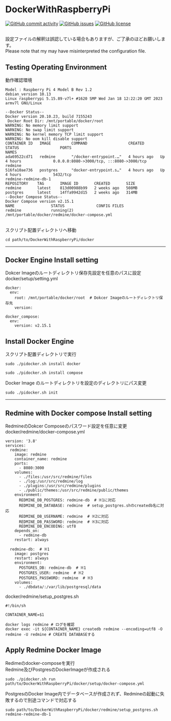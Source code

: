 # DockerWithRaspberryPi

[![GitHub commit activity](https://img.shields.io/github/commit-activity/m/koiusa/DockerWithRaspberryPi)](https://github.com/koiusa/DockerWithRaspberryPi/graphs/commit-activity)
[![GitHub issues](https://img.shields.io/github/issues/koiusa/DockerWithRaspberryPi)](https://github.com/koiusa/DockerWithRaspberryPi/issues)
[![GitHub license](https://img.shields.io/github/license/koiusa/DockerWithRaspberryPi)](https://github.com/koiusa/DockerWithRaspberryPi/blob/main/LICENSE)

##
設定ファイルの解釈は誤認している場合もありますが、ご了承のほどお願いします。  
Please note that my may have misinterpreted the configuration file.


## Testing Operating Environment
動作確認環境
```
Model : Raspberry Pi 4 Model B Rev 1.2
debian_version 10.13
Linux raspberrypi 5.15.89-v7l+ #1620 SMP Wed Jan 18 12:22:20 GMT 2023 armv7l GNU/Linux
```

```
--Docker Status--
Docker version 20.10.23, build 7155243
 Docker Root Dir: /mnt/portable/docker/root
WARNING: No memory limit support
WARNING: No swap limit support
WARNING: No kernel memory TCP limit support
WARNING: No oom kill disable support
CONTAINER ID   IMAGE         COMMAND                  CREATED       STATUS                  PORTS                                       NAMES
ada69522cd71   redmine       "/docker-entrypoint.…"   4 hours ago   Up 4 hours              0.0.0.0:8080->3000/tcp, :::8080->3000/tcp   redmine
516fa10ae736   postgres      "docker-entrypoint.s…"   4 hours ago   Up 4 hours              5432/tcp                                    redmine-redmine-db-1
REPOSITORY    TAG       IMAGE ID       CREATED       SIZE
redmine       latest    813d00988b99   2 weeks ago   508MB
postgres      latest    14ffa9942d15   2 weeks ago   314MB
--Docker Compose Status--
Docker Compose version v2.15.1
NAME                STATUS              CONFIG FILES
redmine             running(2)          /mnt/portable/docker/redmine/docker-compose.yml
```

## 
スクリプト配置ディレクトリへ移動
```
cd path/to/DockerWithRaspberryPi/docker
```

---

## Docker Engine Install setting
Dokcer Imageのルートディレクトリ保存先設定を任意のパスに設定  
docker/setup/setting.yml
```
docker:
  env:
    root: /mnt/portable/docker/root  # Dokcer Imageのルートディレクトリ保存先
    version: 

docker_compose:
  env:
    version: v2.15.1 
```

## Install Docker Engine
スクリプト配置ディレクトリで実行
```
sudo ./pidocker.sh install docker
```

```
sudo ./pidocker.sh install compose
```

Docker Image のルートディレクトリを設定のディレクトリにパス変更
```
sudo ./pidocker.sh init
```

---

## Redmine with Docker compose Install setting

RedmineのDokcer Composeのパスワード設定を任意に変更  
docker/redmine/docker-compose.yml
```
version: '3.8'
services:
  redmine:
    image: redmine
    container_name: redmine
    ports:
      - 8080:3000
    volumes:
      - ./files:/usr/src/redmine/files
      - ./log:/usr/src/redmine/log
      - ./plugins:/usr/src/redmine/plugins
      - ./public/themes:/usr/src/redmine/public/themes
    environment:
      REDMINE_DB_POSTGRES: redmine-db  # ※1に対応
      REDMINE_DB_DATABASE: redmine  # setup_postgres.shのcreatedb名に対応
      REDMINE_DB_USERNAME: redmine  # ※2に対応
      REDMINE_DB_PASSWORD: redmine  # ※3に対応
      REDMINE_DB_ENCODING: utf8
    depends_on:
      - redmine-db
    restart: always

  redmine-db:  # ※1
    image: postgres
    restart: always
    environment:
      POSTGRES_DB: redmine-db  # ※1
      POSTGRES_USER: redmine  # ※2
      POSTGRES_PASSWORD: redmine  # ※3
    volumes:
      - ./dbdata/:/var/lib/postgresql/data

```

docker/redmine/setup_postgres.sh
```
#!/bin/sh

CONTAINER_NAME=$1

docker logs redmine # ログを確認
docker exec -it ${CONTAINER_NAME} createdb redmine --encoding=utf8 -O redmine -U redmine # CREATE DATABASEする 
```
## Apply Redmine Docker Image
Redimeのdocker-composeを実行  
Redmine及びPostgresのDockerImageが作成される
```
sudo ./pidocker.sh run path/to/DockerWithRaspberryPi/docker/setup/docker-compose.yml
```

PostgresのDocker Image内でデータベースが作成されず、Redmineの起動に失敗するので別途コマンドで対応する
```
sudo path/to/DockerWithRaspberryPi/docker/redmine/setup_postgres.sh redmine-redmine-db-1
```
